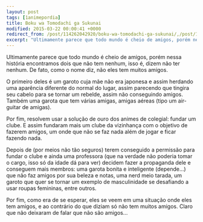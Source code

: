 ```yaml
---
layout: post
tags: [1animepordia]
title: Boku wa Tomodachi ga Sukunai
modified: 2015-03-22 00:00:41 +0000
redirect_from: /post/114262042920/boku-wa-tomodachi-ga-sukunai/,/post/114262042920/
excerpt: "Ultimamente parece que todo mundo é cheio de amigos, porém nessa história encontramos dois que não tem nenhum, isso é, dizem não ter nenhum. De fato, como o nome diz, não eles tem muitos amigos.<br>"
---
```


Ultimamente parece que todo mundo é cheio de amigos, porém nessa
história encontramos dois que não tem nenhum, isso é, dizem não ter
nenhum. De fato, como o nome diz, não eles tem muitos amigos.

O primeiro deles é um garoto cuja mãe não era japonesa e assim herdando
uma aparência diferente do normal do lugar, assim parecendo que tingira
seu cabelo para se tornar um rebelde, assim não conseguindo amigos.
Também uma garota que tem várias amigas, amigas aéreas (tipo um
air-guitar de amigas).

Por fim, resolvem usar a solução de ouro dos animes de colegial: fundar
um clube. E assim fundaram mais um clube da vizinhança com o objetivo de
fazerem amigos, um onde que não se faz nada além de jogar e ficar
fazendo nada.

Depois de (por meios não tão seguros) terem conseguido a permissão para
fundar o clube e ainda uma professora (que na verdade não poderia tomar
o cargo, isso só da idade dá para ver) decidem fazer a propaganda dele e
conseguem mais membros: uma garota bonita e inteligente (depende…) que
não faz amigos por sua beleza e notas, uma nerd meio tarada, um garoto
que quer se tornar um exemplo de masculinidade se desafiando a usar
roupas femininas, entre outros.

Por fim, como era de se esperar, eles se veem em uma situação onde eles
tem amigos, e ao contrário do que diziam só não tem muitos amigos. Claro
que não deixaram de falar que não são amigos…


